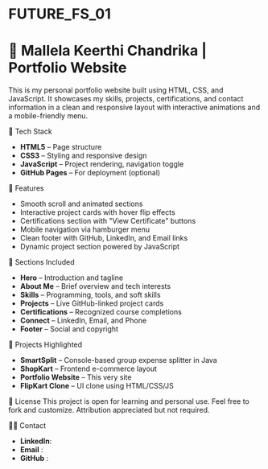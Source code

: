 # FUTURE_FS_01
# 💼 Mallela Keerthi Chandrika | Portfolio Website

This is my personal portfolio website built using HTML, CSS, and JavaScript. It showcases my skills, projects, certifications, and contact information in a clean and responsive layout with interactive animations and a mobile-friendly menu.

🧰 Tech Stack
- **HTML5**        – Page structure  
- **CSS3**         – Styling and responsive design  
- **JavaScript**   – Project rendering, navigation toggle  
- **GitHub Pages** – For deployment (optional)
  
🚀 Features
- Smooth scroll and animated sections  
- Interactive project cards with hover flip effects  
- Certifications section with "View Certificate" buttons  
- Mobile navigation via hamburger menu  
- Clean footer with GitHub, LinkedIn, and Email links  
- Dynamic project section powered by JavaScript

📌 Sections Included
- **Hero**           – Introduction and tagline  
- **About Me**       – Brief overview and tech interests  
- **Skills**         – Programming, tools, and soft skills  
- **Projects**       – Live GitHub-linked project cards  
- **Certifications** – Recognized course completions  
- **Connect**        – LinkedIn, Email, and Phone  
- **Footer**         – Social and copyright

📂 Projects Highlighted
- **SmartSplit**        – Console-based group expense splitter in Java  
- **ShopKart**          – Frontend e-commerce layout  
- **Portfolio Website** – This very site  
- **FlipKart Clone**    – UI clone using HTML/CSS/JS

📜 License
This project is open for learning and personal use. Feel free to fork and customize. Attribution appreciated but not required.

 🙋‍♀️ Contact
- **LinkedIn**: [](https://linkedin.com/in/mallela-keerthi-chandrika-a589842ba)  
- **Email**   : [](mailto:mallelakeerthichandrika@gmail.com)  
- **GitHub**  : [](https://github.com/Code4Keerthi)


